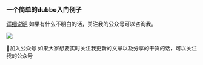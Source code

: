 ### 一个简单的dubbo入门例子
[详细说明](https://www.cnblogs.com/tonyY/p/5451132.html)
如果有什么不明白的话，关注我的公众号可以咨询我。


![](https://img2018.cnblogs.com/blog/801359/201912/801359-20191227142606585-1141877198.jpg)


💖加入公众号
如果大家想要实时关注我更新的文章以及分享的干货的话，可以关注我的公众号

